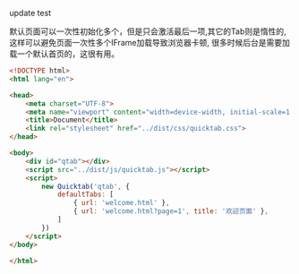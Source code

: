 

update test

默认页面可以一次性初始化多个，但是只会激活最后一项,其它的Tab则是惰性的,这样可以避免页面一次性多个IFrame加载导致浏览器卡顿,
很多时候后台是需要加载一个默认首页的，这很有用。

```html
<!DOCTYPE html>
<html lang="en">

<head>
    <meta charset="UTF-8">
    <meta name="viewport" content="width=device-width, initial-scale=1.0">
    <title>Document</title>
    <link rel="stylesheet" href="../dist/css/quicktab.css">
</head>

<body>
    <div id="qtab"></div>
    <script src="../dist/js/quicktab.js"></script>
    <script>
        new Quicktab('qtab', {
            defaultTabs: [
                { url: 'welcome.html' },
                { url: 'welcome.html?page=1', title: '欢迎页面' },
            ]
        })
    </script>
</body>

</html>
```

<ShowCase text="Run" title="默认首页" src="Quicktab/demo/default-page.html"/>